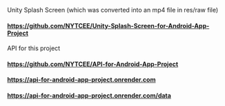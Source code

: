 Unity Splash Screen (which was converted into an mp4 file in res/raw file)
#### https://github.com/NYTCEE/Unity-Splash-Screen-for-Android-App-Project
API for this project
#### https://github.com/NYTCEE/API-for-Android-App-Project
#### https://api-for-android-app-project.onrender.com
#### https://api-for-android-app-project.onrender.com/data

